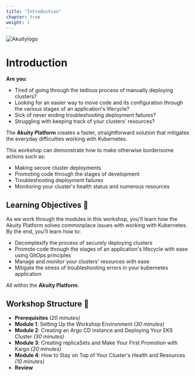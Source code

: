 ```yaml
---
title: "Introduction"
chapter: true
weight: 1
---
```


![Akuitylogo](/images/akuity-logo.png)
# Introduction 
**Are you**:
- Tired of going through the tedious process of manually deploying clusters?
- Looking for an easier way to move code and its configuration through the various stages of an application's lifecycle?
- Sick of never ending troubleshooting deployment failures?
- Struggling with keeping track of your clusters' resources?

The **Akuity Platform** creates a faster, straightforward solution that mitigates the everyday difficulties working with Kubernetes. 

This workshop can demonstrate how to make otherwise burdensome actions such as:

 - Making secure cluster deployments
 - Promoting code through the stages of development 
 - Troubleshooting deployment failures
 - Monitoring your cluster's health status and numerous resources


## Learning Objectives :pencil:
As we work through the modules in this workshop, you'll learn how the Akuity Platform solves commonplace issues with working with Kubernetes. By the end, you'll learn how to:

- Decomplexify the process of securely deploying clusters
- Promote code through the stages of an application's lifecycle with ease using GitOps principles
- Manage and monitor your clusters' resources with ease
- Mitigate the stress of troubleshooting errors in your kubernetes application

All within the **Akuity Platform**.

## Workshop Structure :hammer:
- **Prerequisites** *(20 minutes)*
- **Module 1**: Setting Up the Workshop Environment *(30 minutes)*
- **Module 2**: Creating an Argo CD instance and Deploying Your EKS Cluster *(30 minutes)*
- **Module 3**: Creating replicaSets and Make Your First Promotion with Kargo *(20 minutes)*
- **Module 4**: How to Stay on Top of Your Cluster's Health and Resources  *(10 minutes)*
- **Review**

